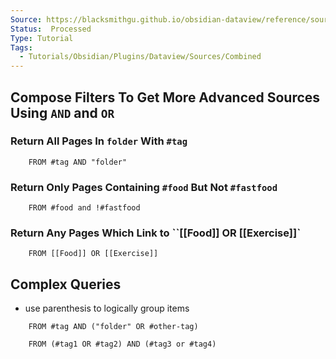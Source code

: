 ```yaml
---
Source: https://blacksmithgu.github.io/obsidian-dataview/reference/sources/combining-sources
Status:  Processed
Type: Tutorial
Tags: 
  - Tutorials/Obsidian/Plugins/Dataview/Sources/Combined
---
```


## Compose Filters To Get More Advanced Sources Using `AND` and `OR`

### **Return All Pages In `folder` With `#tag`**

```
	FROM #tag AND "folder"
```

### **Return Only Pages Containing `#food` But Not `#fastfood`**

```
	FROM #food and !#fastfood
```

### **Return Any Pages Which Link to ``[[Food]] OR [[Exercise]]`**

```
	FROM [[Food]] OR [[Exercise]]
```

## Complex Queries

- use parenthesis to logically group items

```
	FROM #tag AND ("folder" OR #other-tag)
```

```
	FROM (#tag1 OR #tag2) AND (#tag3 or #tag4)
```

